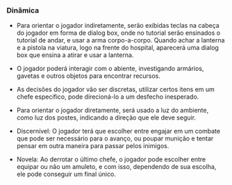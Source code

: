 ### Dinâmica

- Para orientar o jogador indiretamente, serão exibidas teclas na cabeça do jogador em forma de dialog box, onde no tutorial serão ensinados o tutorial de andar, e usar a arma corpo-a-corpo. Quando achar a lanterna e a pistola na viatura, logo na frente do hospital, aparecerá uma dialog box que ensina a atirar e usar a lanterna.
- O jogador poderá interagir com o abiente, investigando armários, gavetas e outros objetos para encontrar recursos.
- As decisões do jogador vão ser discretas, utilizar certos itens em um chefe específico, pode direcioná-lo a um desfecho inesperado.
- Para orientar o jogador diretamente, será usado a luz do ambiente, como luz dos postes, indicando a direção que ele deve seguir.

- Discernível: O jogador terá que escolher entre engajar em um combate que pode ser necessário para o avanço, ou poupar munição e tentar pensar em outra maneira para passar pelos inimigos.
- Novela: Ao derrotar o último chefe, o jogador pode escolher entre equipar ou não um amuleto, e com isso, dependendo de sua escolha, ele pode conseguir um final único.
